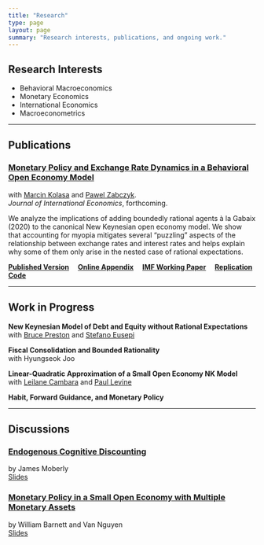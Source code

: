 ```yaml
---
title: "Research"
type: page
layout: page
summary: "Research interests, publications, and ongoing work."
---
```


## Research Interests

- Behavioral Macroeconomics  
- Monetary Economics  
- International Economics  
- Macroeconometrics  

---

## Publications

### [Monetary Policy and Exchange Rate Dynamics in a Behavioral Open Economy Model](https://www.sciencedirect.com/science/article/pii/S0022199625000431)
with [Marcin Kolasa](https://sites.google.com/view/marcin-kolasa/home) and [Pawel Zabczyk](https://www.imf.org/en/Research/Researcher-CV/Author/Zabczyk-Pawel?AuthID=422#Background).  
*Journal of International Economics*, forthcoming.

We analyze the implications of adding boundedly rational agents à la Gabaix (2020) to the canonical New Keynesian open economy model. We show that accounting for myopia mitigates several “puzzling” aspects of the relationship between exchange rates and interest rates and helps explain why some of them only arise in the nested case of rational expectations.

[**Published Version**](https://www.sciencedirect.com/science/article/pii/S0022199625000431) 
[**Online Appendix**](/uploads/jieapp.pdf) 
[**IMF Working Paper**](/uploads/imfwp.pdf) 
[**Replication Code**](https://github.com/sahil-ravgotra/exchange-rate-myopia)

---

## Work in Progress

**New Keynesian Model of Debt and Equity without Rational Expectations**  
with [Bruce Preston](https://economics.unimelb.edu.au/staff/bruce-preston) and [Stefano Eusepi](https://liberalarts.utexas.edu/economics/faculty/se9986)

**Fiscal Consolidation and Bounded Rationality**  
with Hyungseok Joo

**Linear-Quadratic Approximation of a Small Open Economy NK Model**  
with [Leilane Cambara](https://www.eesp.fgv.br/en/professores/leilane-cambara) and [Paul Levine](https://www.surrey.ac.uk/people/paul-levine)

**Habit, Forward Guidance, and Monetary Policy**

---

## Discussions

### [Endogenous Cognitive Discounting](#)
by James Moberly  
[Slides](/files/endogenous-discounting-slides.pdf)

### [Monetary Policy in a Small Open Economy with Multiple Monetary Assets](#)
by William Barnett and Van Nguyen  
[Slides](/files/multiple-assets-slides.pdf)
